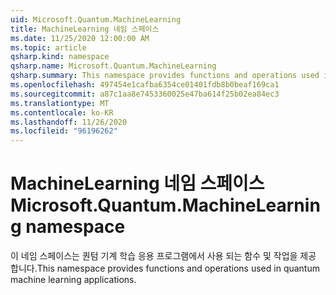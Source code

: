 ```yaml
---
uid: Microsoft.Quantum.MachineLearning
title: MachineLearning 네임 스페이스
ms.date: 11/25/2020 12:00:00 AM
ms.topic: article
qsharp.kind: namespace
qsharp.name: Microsoft.Quantum.MachineLearning
qsharp.summary: This namespace provides functions and operations used in quantum machine learning applications.
ms.openlocfilehash: 497454e1cafba6354ce01401fdb8b0beaf169ca1
ms.sourcegitcommit: a87c1aa8e7453360025e47ba614f25b02ea84ec3
ms.translationtype: MT
ms.contentlocale: ko-KR
ms.lasthandoff: 11/26/2020
ms.locfileid: "96196262"
---
```

# <a name="microsoftquantummachinelearning-namespace"></a><span data-ttu-id="84c4f-102">MachineLearning 네임 스페이스</span><span class="sxs-lookup"><span data-stu-id="84c4f-102">Microsoft.Quantum.MachineLearning namespace</span></span>

<span data-ttu-id="84c4f-103">이 네임 스페이스는 퀀텀 기계 학습 응용 프로그램에서 사용 되는 함수 및 작업을 제공 합니다.</span><span class="sxs-lookup"><span data-stu-id="84c4f-103">This namespace provides functions and operations used in quantum machine learning applications.</span></span>

